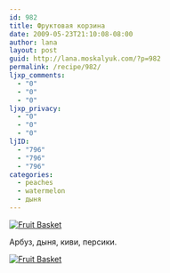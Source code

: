 ```yaml
---
id: 982
title: Фруктовая корзина
date: 2009-05-23T21:10:08-08:00
author: lana
layout: post
guid: http://lana.moskalyuk.com/?p=982
permalink: /recipe/982/
ljxp_comments:
  - "0"
  - "0"
  - "0"
ljxp_privacy:
  - "0"
  - "0"
  - "0"
ljID:
  - "796"
  - "796"
  - "796"
categories:
  - peaches
  - watermelon
  - дыня
---
```

<a class="flickr-image alignnone" title="Fruit Basket" rel="flickr-mgr" href="http://www.flickr.com/photos/67405678@N00/3558671860/"><img class="flickr-medium" src="http://farm4.static.flickr.com/3309/3558671860_a12dc6ab7f.jpg" alt="Fruit Basket" /></a>

Арбуз, дыня, киви, персики.

<a class="flickr-image alignnone" title="Fruit Basket" rel="flickr-mgr" href="http://www.flickr.com/photos/67405678@N00/3557859331/"><img class="flickr-medium" src="http://farm4.static.flickr.com/3340/3557859331_4bb407223b.jpg" alt="Fruit Basket" /></a>
